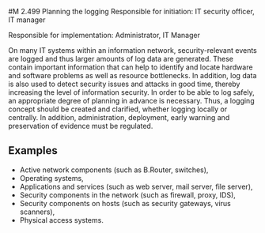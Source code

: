 #M 2.499 Planning the logging
Responsible for initiation: IT security officer, IT manager

Responsible for implementation: Administrator, IT Manager

On many IT systems within an information network, security-relevant events are logged and thus larger amounts of log data are generated. These contain important information that can help to identify and locate hardware and software problems as well as resource bottlenecks. In addition, log data is also used to detect security issues and attacks in good time, thereby increasing the level of information security. In order to be able to log safely, an appropriate degree of planning in advance is necessary. Thus, a logging concept should be created and clarified, whether logging locally or centrally. In addition, administration, deployment, early warning and preservation of evidence must be regulated.



## Examples 
* Active network components (such as B.Router, switches),
* Operating systems,
* Applications and services (such as web server, mail server, file server),
* Security components in the network (such as firewall, proxy, IDS),
* Security components on hosts (such as security gateways, virus scanners),
* Physical access systems.




